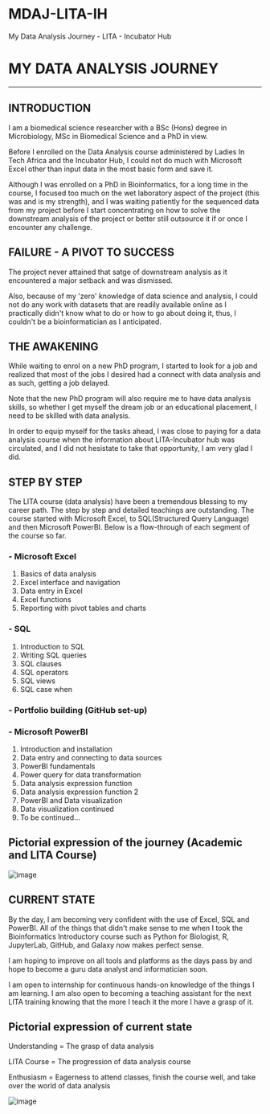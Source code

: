 # MDAJ-LITA-IH
My Data Analysis Journey - LITA - Incubator Hub

# MY DATA ANALYSIS JOURNEY
---
## INTRODUCTION
I am a biomedical science researcher with a BSc (Hons) degree in Microbiology, MSc in Biomedical Science and a PhD in view.

Before I enrolled on the Data Analysis course administered by Ladies In Tech Africa and the Incubator Hub, I could not do much with Microsoft Excel other than input data in the most basic form and save it.

Although I was enrolled on a PhD in Bioinformatics, for a long time in the course, I focused too much on the wet laboratory aspect of the project (this was and is my strength), and I was waiting patiently for the sequenced data from my project before I start concentrating on how to solve the downstream analysis of the project or better still outsource it if or once I encounter any challenge.

## FAILURE - A PIVOT TO SUCCESS
The project never attained that satge of downstream analysis as it encountered a major setback and was dismissed.

Also, because of my 'zero' knowledge of data science and analysis, I could not do any work with datasets that are readily available online as I practically didn't know what to do or how to go about doing it, thus, I couldn't be a bioinformatician as I anticipated.

## THE AWAKENING
While waiting to enrol on a new PhD program, I started to look for a job and realized that most of the jobs I desired had a connect with data analysis and as such, getting a job delayed.

Note that the new PhD program will also require me to have data analysis skills, so whether I get myself the dream job or an educational placement, I need to be skilled with data analysis.

In order to equip myself for the tasks ahead, I was close to paying for a data analysis course when the information about LITA-Incubator hub was circulated, and I did not hesistate to take that opportunity, I am very glad I did.

## STEP BY STEP
The LITA course (data analysis) have been a tremendous blessing to my career path. The step by step and detailed teachings are outstanding. The course started with Microsoft Excel, to SQL(Structured Query Language) and then Microsoft PowerBI. Below is a flow-through of each segment of the course so far.
### - Microsoft Excel
  1. Basics of data analysis
  2. Excel interface and navigation
  3. Data entry in Excel
  4. Excel functions
  5. Reporting with pivot tables and charts
### - SQL
  1. Introduction to SQL
  2. Writing SQL queries
  3. SQL clauses
  4. SQL operators
  5. SQL views
  6. SQL case when
### - Portfolio building (GitHub set-up)
### - Microsoft PowerBI
  1. Introduction and installation
  2. Data entry and connecting to data sources
  3. PowerBI fundamentals
  4. Power query for data transformation
  5. Data analysis expression function
  6. Data analysis expression function 2
  7. PowerBI and Data visualization
  8. Data visualization continued
  9. To be continued...

## Pictorial expression of the journey (Academic and LITA Course)
![image](https://github.com/user-attachments/assets/a89067ba-1461-420e-b619-314c399223d1)

## CURRENT STATE
By the day, I am becoming very confident with the use of Excel, SQL and PowerBI. All of the things that didn't make sense to me when I took the Bioinformatics Introductory course such as Python for Biologist, R, JupyterLab, GitHub, and Galaxy now makes perfect sense.

I am hoping to improve on all tools and platforms as the days pass by and hope to become a guru data analyst and informatician soon.

I am open to internship for continuous hands-on knowledge of the things I am learning. I am also open to becoming a teaching assistant for the next LITA training knowing that the more I teach it the more I have a grasp of it.

## Pictorial expression of current state 
Understanding = The grasp of data analysis 

LITA Course = The progression of data analysis course

Enthusiasm = Eagerness to attend classes, finish the course well, and take over the world of data analysis

![image](https://github.com/user-attachments/assets/3c7a4882-b47f-44fa-9d1c-d85c7e0b510b)


